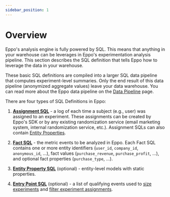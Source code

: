 ```yaml
---
sidebar_position: 1
---
```


# Overview

Eppo's analysis engine is fully powered by SQL. This means that anything in your warehouse can be leverages in Eppo's experimentation analysis pipeline. This section describes the SQL definition that tells Eppo how to leverage the data in your warehouse.

These basic SQL definitions are compiled into a larger SQL data pipeline that computes experiment-level summaries. Only the end result of this data pipeline (anonymized aggregate values) leave your data warehouse. You can read more about the Eppo data pipeline on the [Data Pipeline](/experiment-analysis/data-pipeline) page.

There are four types of SQL Definitions in Eppo:

1. [**Assignment SQL**](/data-management/definitions/assignment-sql) - a log of each time a subject (e.g., user) was assigned to an 
experiment. These assignments can be created by Eppo's SDK or by any existing randomization service (email marketing system, internal randomization service, etc.). Assignment SQLs can also contain [Entity Properties](/data-management/definitions/properties#entity-properties).

2. [**Fact SQL**](/data-management/definitions/fact-sql) - the metric events to be analyzed in Eppo. Each Fact SQL contains one or more entity identifiers (`user_id`, `company_id`, `anonymous_id`, ...), fact values (`purchase_revenue`, `purchase_profit`, ...), and optional fact properties (`purchase_type`, ...).

3. [**Entity Property SQL**](/data-management/definitions/property-sql) (optional) - entity-level models with static properties.

4. [**Entry Point SQL**](/statistics/sample-size-calculator/setup#entry-points) (optional) - a list of qualifying events used to [size experiments](/statistics/sample-size-calculator/) and [filter experiment assignments](/experiment-analysis/configuration/filter-assignments-by-entry-point).
